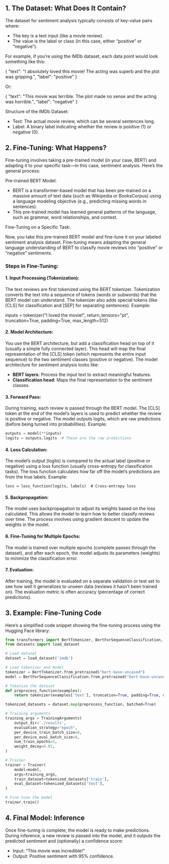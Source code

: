 ## 1. The Dataset: What Does It Contain?

The dataset for sentiment analysis typically consists of key-value pairs where:

- The key is a text input (like a movie review).
- The value is the label or class (in this case, either “positive” or “negative”).

For example, if you’re using the IMDb dataset, each data point would look something like this:

{
  "text": "I absolutely loved this movie! The acting was superb and the plot was gripping.",
  "label": "positive"
}

Or:

{
  "text": "This movie was terrible. The plot made no sense and the acting was horrible.",
  "label": "negative"
}

Structure of the IMDb Dataset:

- Text: The actual movie review, which can be several sentences long.
- Label: A binary label indicating whether the review is positive (1) or negative (0).

## 2. Fine-Tuning: What Happens?

Fine-tuning involves taking a pre-trained model (in your case, BERT) and adapting it to your specific task—in this case, sentiment analysis. Here’s the general process:

Pre-trained BERT Model:

- BERT is a transformer-based model that has been pre-trained on a massive amount of text data (such as Wikipedia or BooksCorpus) using a language modeling objective (e.g., predicting missing words in sentences).
- This pre-trained model has learned general patterns of the language, such as grammar, word relationships, and context.

Fine-Tuning on a Specific Task:

Now, you take this pre-trained BERT model and fine-tune it on your labeled sentiment analysis dataset. Fine-tuning means adapting the general language understanding of BERT to classify movie reviews into “positive” or “negative” sentiments.

### Steps in Fine-Tuning:

#### 1.	Input Processing (Tokenization):
The text reviews are first tokenized using the BERT tokenizer. Tokenization converts the text into a sequence of tokens (words or subwords) that the BERT model can understand. The tokenizer also adds special tokens (like [CLS] for classification and [SEP] for separating sentences).
Example:

inputs = tokenizer("I loved the movie!", return_tensors="pt", truncation=True, padding=True, max_length=512)


#### 2.	Model Architecture:
You use the BERT architecture, but add a classification head on top of it (usually a simple fully connected layer). This head will map the final representation of the [CLS] token (which represents the entire input sequence) to the two sentiment classes (positive or negative).
The model architecture for sentiment analysis looks like:

- **BERT layers**: Process the input text to extract meaningful features.
- **Classification head**: Maps the final representation to the sentiment classes.

#### 3.	Forward Pass:
During training, each review is passed through the BERT model. The [CLS] token at the end of the model’s layers is used to predict whether the review is positive or negative. The model outputs logits, which are raw predictions (before being turned into probabilities).
Example:

```python
outputs = model(**inputs)
logits = outputs.logits  # These are the raw predictions
```


#### 4.	Loss Calculation:
The model’s output (logits) is compared to the actual label (positive or negative) using a loss function (usually cross-entropy for classification tasks). The loss function calculates how far off the model’s predictions are from the true labels.
Example:

`loss = loss_function(logits, labels)  # Cross-entropy loss`


#### 5.	Backpropagation:

The model uses backpropagation to adjust its weights based on the loss calculated. This allows the model to learn how to better classify reviews over time. The process involves using gradient descent to update the weights in the model.
	
#### 6.	Fine-Tuning for Multiple Epochs:

The model is trained over multiple epochs (complete passes through the dataset), and after each epoch, the model adjusts its parameters (weights) to minimize the classification error.

#### 7.	Evaluation:

After training, the model is evaluated on a separate validation or test set to see how well it generalizes to unseen data (reviews it hasn’t been trained on). The evaluation metric is often accuracy (percentage of correct predictions).

## 3. Example: Fine-Tuning Code

Here’s a simplified code snippet showing the fine-tuning process using the Hugging Face library:

```python
from transformers import BertTokenizer, BertForSequenceClassification, Trainer, TrainingArguments
from datasets import load_dataset

# Load dataset
dataset = load_dataset('imdb')

# Load tokenizer and model
tokenizer = BertTokenizer.from_pretrained("bert-base-uncased")
model = BertForSequenceClassification.from_pretrained("bert-base-uncased", num_labels=2)

# Tokenize the dataset
def preprocess_function(examples):
    return tokenizer(examples['text'], truncation=True, padding=True, max_length=512)

tokenized_datasets = dataset.map(preprocess_function, batched=True)

# Training arguments
training_args = TrainingArguments(
    output_dir='./results',
    evaluation_strategy="epoch",
    per_device_train_batch_size=8,
    per_device_eval_batch_size=8,
    num_train_epochs=3,
    weight_decay=0.01,
)

# Trainer
trainer = Trainer(
    model=model,
    args=training_args,
    train_dataset=tokenized_datasets['train'],
    eval_dataset=tokenized_datasets['test'],
)

# Fine-tune the model
trainer.train()
```

## 4. Final Model: Inference

Once fine-tuning is complete, the model is ready to make predictions. During inference, a new review is passed into the model, and it outputs the predicted sentiment and (optionally) a confidence score:

- Input: “This movie was incredible!”
- Output: Positive sentiment with 95% confidence.